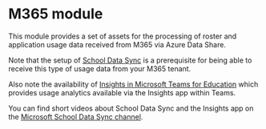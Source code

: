 # M365 module
This module provides a set of assets for the processing of roster and application usage data received from M365 via Azure Data Share.

Note that the setup of [School Data Sync](https://sds.microsoft.com/) is a prerequisite for being able to receive this type of usage data from your M365 tenant.

Also note the availability of [Insights in Microsoft Teams for Education](https://support.microsoft.com/en-us/office/insights-preview-in-microsoft-teams-for-education-leaders-8738d1b1-4e1c-49bd-9e8d-b5292474c347?ui=en-us&rs=en-us&ad=us) which provides usage analytics available via the Insights app within Teams.

You can find short videos about School Data Sync and the Insights app on the [Microsoft School Data Sync channel](https://www.youtube.com/channel/UCA8ZOC7eTfzLlkcFW3imkHg/featured).
